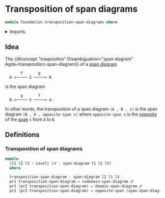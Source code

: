 # Transposition of span diagrams

```agda
module foundation.transposition-span-diagrams where
```

<details><summary>Imports</summary>

```agda
open import foundation.dependent-pair-types
open import foundation.opposite-spans
open import foundation.span-diagrams
open import foundation.spans
open import foundation.universe-levels
```

</details>

## Idea

The
{{#concept "trasposition" Disambiguation="span diagram" Agda=transposition-span-diagram}}
of a [span diagram](foundation.span-diagrams.md)

```text
       f       g
  A <───── S ─────> B
```

is the span diagram

```text
       g       f
  B <───── S ─────> A.
```

In other words, the transposition of a span diagram `(A , B , s)` is the span
diagram `(B , A , opposite-span s)` where `opposite-span s` is the
[opposite](foundation.opposite-spans.md) of the [span](foundation.spans.md) `s`
from `A` to `B`.

## Definitions

### Transposition of span diagrams

```agda
module _
  {l1 l2 l3 : Level} (𝒮 : span-diagram l1 l2 l3)
  where

  transposition-span-diagram : span-diagram l2 l1 l3
  pr1 transposition-span-diagram = codomain-span-diagram 𝒮
  pr1 (pr2 transposition-span-diagram) = domain-span-diagram 𝒮
  pr2 (pr2 transposition-span-diagram) = opposite-span (span-span-diagram 𝒮)
```

